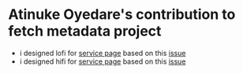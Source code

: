 # Atinuke Oyedare's contribution to fetch metadata project
- i designed lofi for [service page](https://www.figma.com/file/KyMXrf2whjJerytHr8occj/Meta-Data-Website?node-id=174%3A9303) based on this [issue](https://github.com/zuri-training/proj_fetch_meta_data_team_83/issues/32)
- i designed hifi for [service page](https://www.figma.com/file/KyMXrf2whjJerytHr8occj/Meta-Data-Website?node-id=478%3A9467) based on this [issue](https://github.com/zuri-training/proj_fetch_meta_data_team_83/issues/31)